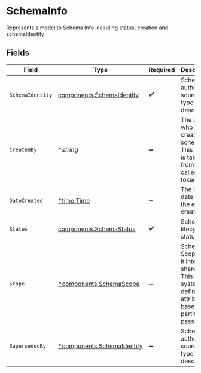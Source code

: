 # SchemaInfo

Represents a model to Schema Info including status, creation and schemaIdentity


## Fields

| Field                                                                                                      | Type                                                                                                       | Required                                                                                                   | Description                                                                                                | Example                                                                                                    |
| ---------------------------------------------------------------------------------------------------------- | ---------------------------------------------------------------------------------------------------------- | ---------------------------------------------------------------------------------------------------------- | ---------------------------------------------------------------------------------------------------------- | ---------------------------------------------------------------------------------------------------------- |
| `SchemaIdentity`                                                                                           | [components.SchemaIdentity](../../models/components/schemaidentity.md)                                     | :heavy_check_mark:                                                                                         | Schema authority source and type description                                                               |                                                                                                            |
| `CreatedBy`                                                                                                | **string*                                                                                                  | :heavy_minus_sign:                                                                                         | The user who created the schema. This value is taken from API caller token.                                | user@opendes.com                                                                                           |
| `DateCreated`                                                                                              | [*time.Time](https://pkg.go.dev/time#Time)                                                                 | :heavy_minus_sign:                                                                                         | The UTC date time of the entity creation                                                                   | 2019-05-23T11:16:03Z                                                                                       |
| `Status`                                                                                                   | [components.SchemaStatus](../../models/components/schemastatus.md)                                         | :heavy_check_mark:                                                                                         | Schema lifecycle status                                                                                    | PUBLISHED                                                                                                  |
| `Scope`                                                                                                    | [*components.SchemaScope](../../models/components/schemascope.md)                                          | :heavy_minus_sign:                                                                                         |  Schema Scope - is it internal or shared. This is a system defined attribute based on partition-id passed. | INTERNAL                                                                                                   |
| `SupersededBy`                                                                                             | [*components.SchemaIdentity](../../models/components/schemaidentity.md)                                    | :heavy_minus_sign:                                                                                         | Schema authority source and type description                                                               |                                                                                                            |